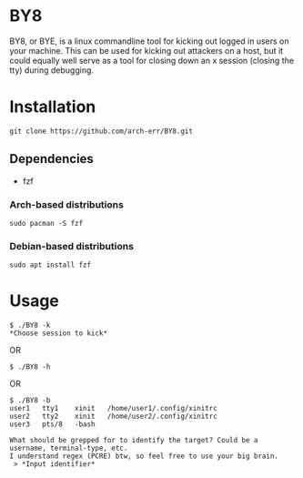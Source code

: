 # BY8
BY8, or BYE, is a linux commandline tool for kicking out logged in users on your machine. This can be used for kicking out attackers on a host, but it could equally well serve as a tool for closing down an x session (closing the tty) during debugging.

# Installation
```
git clone https://github.com/arch-err/BY8.git
```
## Dependencies
 - fzf

### Arch-based distributions
```
sudo pacman -S fzf
```
### Debian-based distributions
```
sudo apt install fzf
```

# Usage
```
$ ./BY8 -k
*Choose session to kick*
```
OR
```
$ ./BY8 -h
```
OR
```
$ ./BY8 -b 
user1	tty1	xinit	/home/user1/.config/xinitrc
user2	tty2	xinit	/home/user2/.config/xinitrc
user3	pts/8	-bash	

What should be grepped for to identify the target? Could be a username, terminal-type, etc.
I understand regex (PCRE) btw, so feel free to use your big brain.
 > *Input identifier*
```


